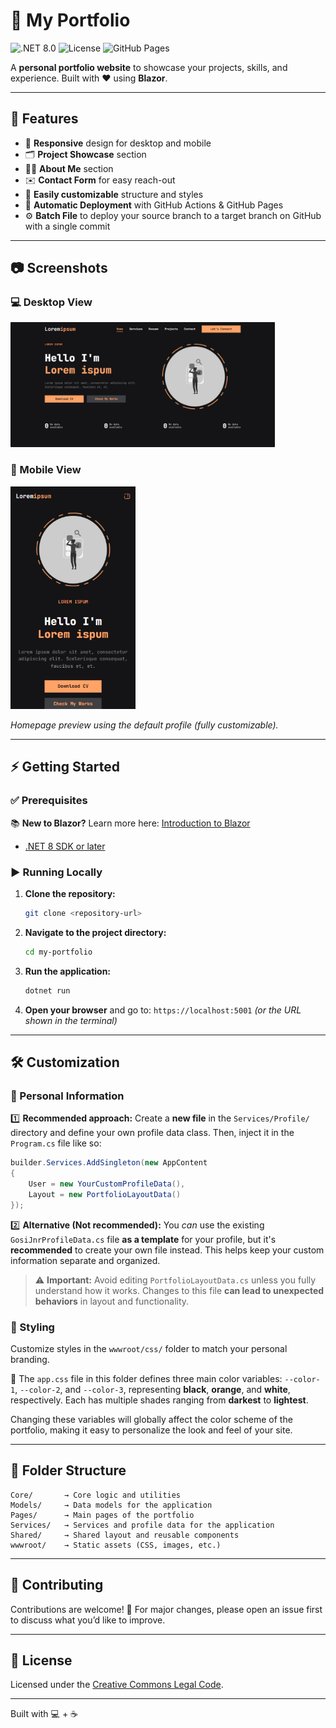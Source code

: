 # 🚀 My Portfolio

![.NET 8.0](https://img.shields.io/badge/.NET-8.0-blue)
![License](https://img.shields.io/badge/license-CC-lightgrey)
![GitHub Pages](https://img.shields.io/badge/deploy-GitHub%20Pages-brightgreen)

A **personal portfolio website** to showcase your projects, skills, and experience. Built with ❤️ using **Blazor**.

---

## 🌟 Features

* 📱 **Responsive** design for desktop and mobile
* 🗂️ **Project Showcase** section
* 🙋‍♂️ **About Me** section
* ✉️ **Contact Form** for easy reach-out
* 🎨 **Easily customizable** structure and styles
* 🚀 **Automatic Deployment** with GitHub Actions & GitHub Pages
* ⚙️ **Batch File** to deploy your source branch to a target branch on GitHub with a single commit

---

## 📷 Screenshots

### 💻 Desktop View

<img src="docs/images/home-desktop.png" alt="Desktop Screenshot" height="200" />

### 📱 Mobile View

<img src="docs/images/home-mobile.png" alt="Mobile Screenshot" width="200" />

*Homepage preview using the default profile (fully customizable).*

---

## ⚡ Getting Started

### ✅ Prerequisites

📚 **New to Blazor?** Learn more here: [Introduction to Blazor](https://learn.microsoft.com/en-us/aspnet/core/blazor/introduction)

* [.NET 8 SDK or later](https://dotnet.microsoft.com/download)

### ▶️ Running Locally

1. **Clone the repository:**

   ```bash
   git clone <repository-url>
   ```

2. **Navigate to the project directory:**

   ```bash
   cd my-portfolio
   ```

3. **Run the application:**

   ```bash
   dotnet run
   ```

4. **Open your browser** and go to:
   `https://localhost:5001` *(or the URL shown in the terminal)*

---

## 🛠️ Customization

### 👤 Personal Information

1️⃣ **Recommended approach:**
Create a **new file** in the `Services/Profile/` directory and define your own profile data class. Then, inject it in the `Program.cs` file like so:

```csharp
builder.Services.AddSingleton(new AppContent
{
    User = new YourCustomProfileData(),
    Layout = new PortfolioLayoutData()
});
```

2️⃣ **Alternative (Not recommended):**
You *can* use the existing `GosiJnrProfileData.cs` file **as a template** for your profile, but it's **recommended** to create your own file instead. This helps keep your custom information separate and organized.

> ⚠️ **Important:**
> Avoid editing `PortfolioLayoutData.cs` unless you fully understand how it works. Changes to this file **can lead to unexpected behaviors** in layout and functionality.

### 🎨 Styling

Customize styles in the `wwwroot/css/` folder to match your personal branding.

📌 The `app.css` file in this folder defines three main color variables: `--color-1`, `--color-2`, and `--color-3`, representing **black**, **orange**, and **white**, respectively. Each has multiple shades ranging from **darkest** to **lightest**.

Changing these variables will globally affect the color scheme of the portfolio, making it easy to personalize the look and feel of your site.

---

## 📁 Folder Structure

```
Core/       → Core logic and utilities
Models/     → Data models for the application
Pages/      → Main pages of the portfolio
Services/   → Services and profile data for the application
Shared/     → Shared layout and reusable components
wwwroot/    → Static assets (CSS, images, etc.)
```

---

## 🤝 Contributing

Contributions are welcome! 🎉
For major changes, please open an issue first to discuss what you’d like to improve.

---

## 📜 License

Licensed under the [Creative Commons Legal Code](LICENSE).

---

Built with 💻 + ☕
